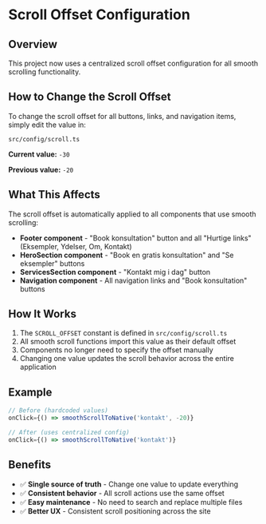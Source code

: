# Scroll Offset Configuration

## Overview
This project now uses a centralized scroll offset configuration for all smooth scrolling functionality.

## How to Change the Scroll Offset

To change the scroll offset for all buttons, links, and navigation items, simply edit the value in:

```
src/config/scroll.ts
```

**Current value:** `-30`

**Previous value:** `-20`

## What This Affects

The scroll offset is automatically applied to all components that use smooth scrolling:

- **Footer component** - "Book konsultation" button and all "Hurtige links" (Eksempler, Ydelser, Om, Kontakt)
- **HeroSection component** - "Book en gratis konsultation" and "Se eksempler" buttons  
- **ServicesSection component** - "Kontakt mig i dag" button
- **Navigation component** - All navigation links and "Book konsultation" buttons

## How It Works

1. The `SCROLL_OFFSET` constant is defined in `src/config/scroll.ts`
2. All smooth scroll functions import this value as their default offset
3. Components no longer need to specify the offset manually
4. Changing one value updates the scroll behavior across the entire application

## Example

```typescript
// Before (hardcoded values)
onClick={() => smoothScrollToNative('kontakt', -20)}

// After (uses centralized config)
onClick={() => smoothScrollToNative('kontakt')}
```

## Benefits

- ✅ **Single source of truth** - Change one value to update everything
- ✅ **Consistent behavior** - All scroll actions use the same offset
- ✅ **Easy maintenance** - No need to search and replace multiple files
- ✅ **Better UX** - Consistent scroll positioning across the site
